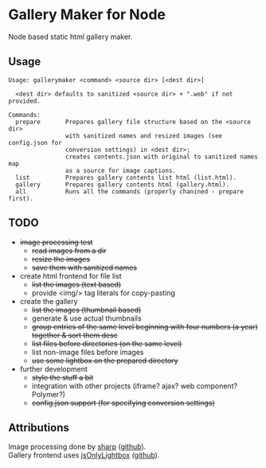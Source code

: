 # Gallery Maker for Node

Node based static html gallery maker.

## Usage

```
Usage: gallerymaker <command> <source dir> [<dest dir>]

  <dest dir> defaults to sanitized <source dir> + ".web" if not provided.

Commands:
  prepare       Prepares gallery file structure based on the <source dir>
                with sanitized names and resized images (see config.json for
                conversion settings) in <dest dir>;
                creates contents.json with original to sanitized names map
                as a source for image captions.
  list          Prepares gallery contents list html (list.html).
  gallery       Prepares gallery contents html (gallery.html).
  all           Runs all the commands (properly chanined - prepare first).
```

## TODO

- ~~image processing test~~
    - ~~read images from a dir~~
    - ~~resize the images~~
    - ~~save them with sanitized names~~
- create html frontend for file list
    - ~~list the images (text based)~~
    - provide &lt;img/> tag literals for copy-pasting
- create the gallery
    - ~~list the images (thumbnail based)~~
    - generate & use actual thumbnails
    - ~~group entries of the same level beginning with four numbers (a year) together & sort them desc~~
    - ~~list files before directories (on the same level)~~
    - list non-image files before images
    - ~~use some lightbox on the prepared directory~~
- further development
    - ~~style the stuff a bit~~
    - integration with other projects (iframe? ajax? web component? Polymer?)
    - ~~config.json support (for specifying conversion settings)~~

## Attributions

Image processing done by [sharp](http://sharp.dimens.io/) ([github](https://github.com/lovell/sharp)).  
Gallery frontend uses [jsOnlyLightbox](http://jslightbox.felixhagspiel.de/) ([github](https://github.com/felixhagspiel/jsOnlyLightbox)).
